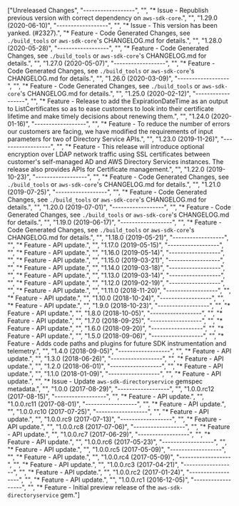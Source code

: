 ["Unreleased Changes", "------------------", "", "* Issue - Republish previous version with correct dependency on `aws-sdk-core`.", "", "1.29.0 (2020-06-10)", "------------------", "", "* Issue - This version has been yanked. (#2327).", "* Feature - Code Generated Changes, see `./build_tools` or `aws-sdk-core`'s CHANGELOG.md for details.", "", "1.28.0 (2020-05-28)", "------------------", "", "* Feature - Code Generated Changes, see `./build_tools` or `aws-sdk-core`'s CHANGELOG.md for details.", "", "1.27.0 (2020-05-07)", "------------------", "", "* Feature - Code Generated Changes, see `./build_tools` or `aws-sdk-core`'s CHANGELOG.md for details.", "", "1.26.0 (2020-03-09)", "------------------", "", "* Feature - Code Generated Changes, see `./build_tools` or `aws-sdk-core`'s CHANGELOG.md for details.", "", "1.25.0 (2020-02-12)", "------------------", "", "* Feature - Release to add the ExpirationDateTime as an output to ListCertificates so as to ease customers to look into their certificate lifetime and make timely decisions about renewing them.", "", "1.24.0 (2020-01-16)", "------------------", "", "* Feature - To reduce the number of errors our customers are facing, we have modified the requirements of input parameters for two of Directory Service APIs.", "", "1.23.0 (2019-11-26)", "------------------", "", "* Feature - This release will introduce optional encryption over LDAP network traffic using SSL certificates between customer's self-managed AD and AWS Directory Services instances. The release also provides APIs for Certificate management.", "", "1.22.0 (2019-10-23)", "------------------", "", "* Feature - Code Generated Changes, see `./build_tools` or `aws-sdk-core`'s CHANGELOG.md for details.", "", "1.21.0 (2019-07-25)", "------------------", "", "* Feature - Code Generated Changes, see `./build_tools` or `aws-sdk-core`'s CHANGELOG.md for details.", "", "1.20.0 (2019-07-01)", "------------------", "", "* Feature - Code Generated Changes, see `./build_tools` or `aws-sdk-core`'s CHANGELOG.md for details.", "", "1.19.0 (2019-06-17)", "------------------", "", "* Feature - Code Generated Changes, see `./build_tools` or `aws-sdk-core`'s CHANGELOG.md for details.", "", "1.18.0 (2019-05-21)", "------------------", "", "* Feature - API update.", "", "1.17.0 (2019-05-15)", "------------------", "", "* Feature - API update.", "", "1.16.0 (2019-05-14)", "------------------", "", "* Feature - API update.", "", "1.15.0 (2019-03-21)", "------------------", "", "* Feature - API update.", "", "1.14.0 (2019-03-18)", "------------------", "", "* Feature - API update.", "", "1.13.0 (2019-03-14)", "------------------", "", "* Feature - API update.", "", "1.12.0 (2019-02-19)", "------------------", "", "* Feature - API update.", "", "1.11.0 (2018-11-20)", "------------------", "", "* Feature - API update.", "", "1.10.0 (2018-10-24)", "------------------", "", "* Feature - API update.", "", "1.9.0 (2018-10-23)", "------------------", "", "* Feature - API update.", "", "1.8.0 (2018-10-05)", "------------------", "", "* Feature - API update.", "", "1.7.0 (2018-09-25)", "------------------", "", "* Feature - API update.", "", "1.6.0 (2018-09-20)", "------------------", "", "* Feature - API update.", "", "1.5.0 (2018-09-06)", "------------------", "", "* Feature - Adds code paths and plugins for future SDK instrumentation and telemetry.", "", "1.4.0 (2018-09-05)", "------------------", "", "* Feature - API update.", "", "1.3.0 (2018-06-26)", "------------------", "", "* Feature - API update.", "", "1.2.0 (2018-06-01)", "------------------", "", "* Feature - API update.", "", "1.1.0 (2018-01-09)", "------------------", "", "* Feature - API update.", "", "* Issue - Update `aws-sdk-directoryservice` gemspec metadata.", "", "1.0.0 (2017-08-29)", "------------------", "", "1.0.0.rc12 (2017-08-15)", "------------------", "", "* Feature - API update.", "", "1.0.0.rc11 (2017-08-01)", "------------------", "", "* Feature - API update.", "", "1.0.0.rc10 (2017-07-25)", "------------------", "", "* Feature - API update.", "", "1.0.0.rc9 (2017-07-13)", "------------------", "", "* Feature - API update.", "", "1.0.0.rc8 (2017-07-06)", "------------------", "", "* Feature - API update.", "", "1.0.0.rc7 (2017-06-29)", "------------------", "", "* Feature - API update.", "", "1.0.0.rc6 (2017-05-23)", "------------------", "", "* Feature - API update.", "", "1.0.0.rc5 (2017-05-09)", "------------------", "", "* Feature - API update.", "", "1.0.0.rc4 (2017-05-09)", "------------------", "", "* Feature - API update.", "", "1.0.0.rc3 (2017-04-21)", "------------------", "", "* Feature - API update.", "", "1.0.0.rc2 (2017-01-24)", "------------------", "", "* Feature - API update.", "", "1.0.0.rc1 (2016-12-05)", "------------------", "", "* Feature - Initial preview release of the `aws-sdk-directoryservice` gem."]